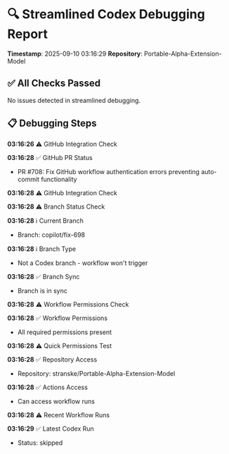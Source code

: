 # 🔍 Streamlined Codex Debugging Report

**Timestamp**: 2025-09-10 03:16:29
**Repository**: Portable-Alpha-Extension-Model

## ✅ All Checks Passed
No issues detected in streamlined debugging.

## 📋 Debugging Steps
**03:16:26** ⚠️ GitHub Integration Check

**03:16:28** ✅ GitHub PR Status
  - PR #708: Fix GitHub workflow authentication errors preventing auto-commit functionality

**03:16:28** ⚠️ GitHub Integration Check

**03:16:28** ⚠️ Branch Status Check

**03:16:28** ℹ️ Current Branch
  - Branch: copilot/fix-698

**03:16:28** ℹ️ Branch Type
  - Not a Codex branch - workflow won't trigger

**03:16:28** ✅ Branch Sync
  - Branch is in sync

**03:16:28** ⚠️ Workflow Permissions Check

**03:16:28** ✅ Workflow Permissions
  - All required permissions present

**03:16:28** ⚠️ Quick Permissions Test

**03:16:28** ✅ Repository Access
  - Repository: stranske/Portable-Alpha-Extension-Model

**03:16:28** ✅ Actions Access
  - Can access workflow runs

**03:16:28** ⚠️ Recent Workflow Runs

**03:16:29** ✅ Latest Codex Run
  - Status: skipped
